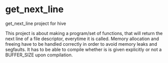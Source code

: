 # get_next_line
get_next_line project for hive 

This project is about making a program/set of functions, that will return the next line of a file descriptor, 
everytime it is called. Memory allocation and freeing have to be handled correctly in order to avoid
memory leaks and segfaults. It has to be able to compile whether is is given explicitly or not a BUFFER_SIZE 
upon compilation.

